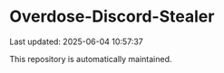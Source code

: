 # Overdose-Discord-Stealer

Last updated: 2025-06-04 10:57:37

This repository is automatically maintained.

